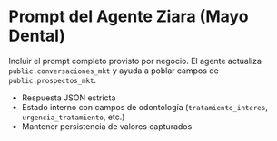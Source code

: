# Prompt del Agente Ziara (Mayo Dental)

Incluir el prompt completo provisto por negocio. El agente actualiza `public.conversaciones_mkt` y ayuda a poblar campos de `public.prospectos_mkt`.

- Respuesta JSON estricta
- Estado interno con campos de odontología (`tratamiento_interes`, `urgencia_tratamiento`, etc.)
- Mantener persistencia de valores capturados
